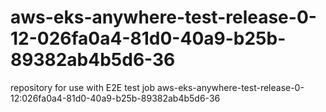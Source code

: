 # aws-eks-anywhere-test-release-0-12-026fa0a4-81d0-40a9-b25b-89382ab4b5d6-36
repository for use with E2E test job aws-eks-anywhere-test-release-0-12:026fa0a4-81d0-40a9-b25b-89382ab4b5d6-36
